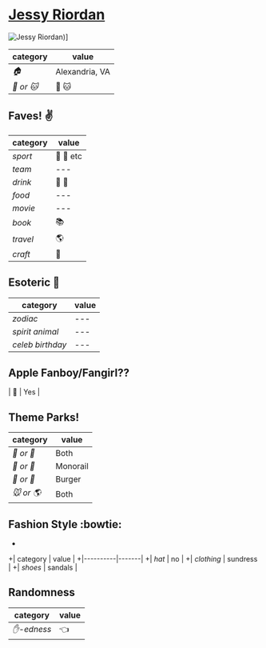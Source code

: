 # [Jessy Riordan](https://github.com/JessyRiordan)

![Jessy Riordan](https://avatars3.githubusercontent.com/u/12103371?v=3&s=460))]

| category | value |
|-----------|-------|
| _:house:_ | Alexandria, VA |
| _:dog: or :cat:_ | :dog: :cat: |

## Faves! :v:

| category | value |
|----------|--------|
| _sport_  | :football: :basketball: etc |
| _team_   | --- |
| _drink_  | :beer: :wine_glass: |
| _food_   | --- |
| _movie_  | --- |
| _book_  | :books: |
| _travel_ | :earth_americas: |
| _craft_  | :art: |

## Esoteric :crystal_ball:

| category | value |
|----------|-------|
| _zodiac_ | --- |
| _spirit animal_ | --- |
| _celeb birthday_ | --- |

## Apple Fanboy/Fangirl??
| :iphone: | Yes |

## Theme Parks!
| category | value |
|----------|--------|
| _:ferris_wheel: or :roller_coaster:_ | Both |
| _:monorail: or :bus:_ | Monorail |
| _:poultry_leg: or :hamburger:_ | Burger |
| _:mouse: or :earth_americas:_| Both |

## Fashion Style :bowtie:
+
+| category | value |
+|----------|-------|
+| _hat_ | no |
+| _clothing_ | sundress |
+| _shoes_ | sandals |

## Randomness

| category        | value                        |
|-----------------|------------------------------|
| _:hand:-edness_ | :point_left: |
